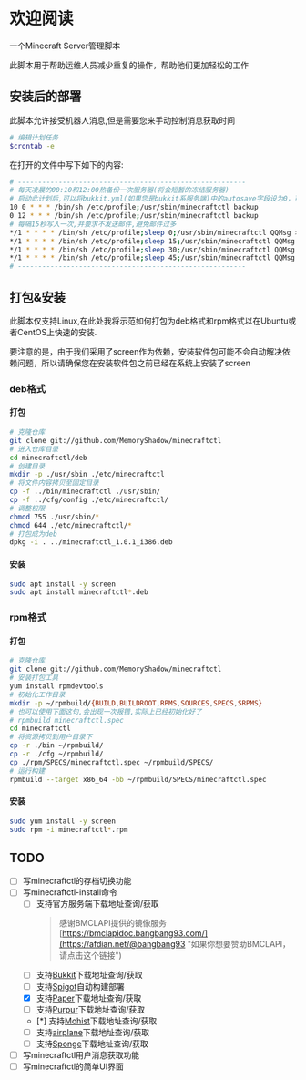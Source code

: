 # 欢迎阅读

一个Minecraft Server管理脚本

此脚本用于帮助运维人员减少重复的操作，帮助他们更加轻松的工作

## 安装后的部署

此脚本允许接受机器人消息,但是需要您来手动控制消息获取时间

```bash
# 编辑计划任务
$crontab -e
```

在打开的文件中写下如下的内容:

```bash
# --------------------------------------------------------
# 每天凌晨的00:10和12:00热备份一次服务器(将会短暂的冻结服务器)
# 启动此计划后,可以将bukkit.yml(如果您是bukkit系服务端)中的autosave字段设为0，可有效避免储存计划的大量IO导致的崩服
10 0 * * * /bin/sh /etc/profile;/usr/sbin/minecraftctl backup
0 12 * * * /bin/sh /etc/profile;/usr/sbin/minecraftctl backup
# 每隔15秒写入一次,并要求不发送邮件,避免邮件过多
*/1 * * * * /bin/sh /etc/profile;sleep 0;/usr/sbin/minecraftctl QQMsg >/dev/null 2>/dev/null
*/1 * * * * /bin/sh /etc/profile;sleep 15;/usr/sbin/minecraftctl QQMsg >/dev/null 2>/dev/null
*/1 * * * * /bin/sh /etc/profile;sleep 30;/usr/sbin/minecraftctl QQMsg >/dev/null 2>/dev/null
*/1 * * * * /bin/sh /etc/profile;sleep 45;/usr/sbin/minecraftctl QQMsg >/dev/null 2>/dev/null
# --------------------------------------------------------
```

## 打包&安装

此脚本仅支持Linux,在此处我将示范如何打包为deb格式和rpm格式以在Ubuntu或者CentOS上快速的安装.

要注意的是，由于我们采用了screen作为依赖，安装软件包可能不会自动解决依赖问题，所以请确保您在安装软件包之前已经在系统上安装了screen

### deb格式

#### 打包

```bash
# 克隆仓库
git clone git://github.com/MemoryShadow/minecraftctl
# 进入仓库目录
cd minecraftctl/deb
# 创建目录
mkdir -p ./usr/sbin ./etc/minecraftctl
# 将文件内容拷贝至固定目录
cp -f ../bin/minecraftctl ./usr/sbin/
cp -f ../cfg/config ./etc/minecraftctl/
# 调整权限
chmod 755 ./usr/sbin/*
chmod 644 ./etc/minecraftctl/*
# 打包成为deb
dpkg -i . ../minecraftctl_1.0.1_i386.deb
```

#### 安装

```bash
sudo apt install -y screen
sudo apt install minecraftctl*.deb
```

### rpm格式

#### 打包

```bash
# 克隆仓库
git clone git://github.com/MemoryShadow/minecraftctl
# 安装打包工具
yum install rpmdevtools
# 初始化工作目录
mkdir -p ~/rpmbuild/{BUILD,BUILDROOT,RPMS,SOURCES,SPECS,SRPMS}
# 也可以使用下面这句,会出现一次报错,实际上已经初始化好了
# rpmbuild minecraftctl.spec
cd minecraftctl
# 将资源拷贝到用户目录下
cp -r ./bin ~/rpmbuild/
cp -r ./cfg ~/rpmbuild/
cp ./rpm/SPECS/minecraftctl.spec ~/rpmbuild/SPECS/
# 运行构建
rpmbuild --target x86_64 -bb ~/rpmbuild/SPECS/minecraftctl.spec
```

#### 安装

```bash
sudo yum install -y screen
sudo rpm -i minecraftctl*.rpm
```

## TODO
- [ ] 写minecraftctl的存档切换功能
- [ ] 写minecraftctl-install命令
  - [ ] 支持官方服务端下载地址查询/获取
    > 感谢BMCLAPI提供的镜像服务[https://bmclapidoc.bangbang93.com/](https://afdian.net/@bangbang93 "如果你想要赞助BMCLAPI，请点击这个链接")
  - [ ] 支持[Bukkit](https://dev.bukkit.org "点击前往")下载地址查询/获取
  - [ ] 支持[Spigot](https://www.spigotmc.org/ "点击前往")自动构建部署
  - [x] 支持[Paper](https://papermc.io/ "点击前往")下载地址查询/获取
  - [ ] 支持[Purpur](https://purpurmc.org/ "点击前往")下载地址查询/获取
  - [*] 支持[Mohist](https://mohistmc.com/ "点击前往")下载地址查询/获取
  - [ ] 支持[airplane](https://airplane.gg/ "点击前往")下载地址查询/获取
  - [ ] 支持[Sponge](https://github.com/SpongePowered/SpongeForge "点击前往")下载地址查询/获取
- [ ] 写minecraftctl用户消息获取功能
- [ ] 写minecraftctl的简单UI界面
